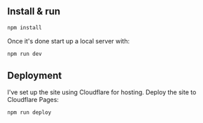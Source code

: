 ## Install & run

```bash
npm install
```

Once it's done start up a local server with:

```bash
npm run dev
```

## Deployment

I've set up the site using Cloudflare for hosting. Deploy the site to Cloudflare Pages:

```bash
npm run deploy
```


